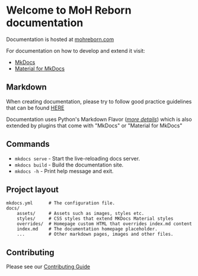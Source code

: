 # Welcome to MoH Reborn documentation

Documentation is hosted at [mohreborn.com](https://mohreborn.com)

For documentation on how to develop and extend it visit:
* [MkDocs](https://www.mkdocs.org)
* [Material for MkDocs ](https://squidfunk.github.io/mkdocs-material)

## Markdown

When creating documentation, please try to follow good practice guidelines that can be found
[HERE](https://www.markdownguide.org)

Documentation uses Python's Markdown Flavor (*[more details](https://www.mkdocs.org/user-guide/writing-your-docs/#writing-with-markdown)*) 
which is also extended by plugins that come with "MkDocs" or "Material for MkDocs"

## Commands

* `mkdocs serve` - Start the live-reloading docs server.
* `mkdocs build` - Build the documentation site.
* `mkdocs -h` - Print help message and exit.

## Project layout

    mkdocs.yml      # The configuration file.
    docs/
        assets/     # Assets such as images, styles etc.
        styles/     # CSS styles that extend MKDocs Material styles
        overrides/  # Homepage custom HTML that overrides index.md content
        index.md    # The documentation homepage placeholder.
        ...         # Other markdown pages, images and other files.

## Contributing

Please see our [Contributing Guide](.github/CONTRIBUTING.md)